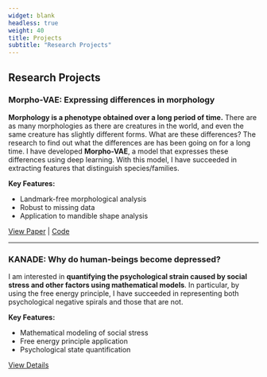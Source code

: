 ```yaml
---
widget: blank
headless: true
weight: 40
title: Projects
subtitle: "Research Projects"
---
```


<div id="projects"></div>

## Research Projects

### Morpho-VAE: Expressing differences in morphology
**Morphology is a phenotype obtained over a long period of time.** There are as many morphologies as there are creatures in the world, and even the same creature has slightly different forms. What are these differences? The research to find out what the differences are has been going on for a long time. I have developed **Morpho-VAE**, a model that expresses these differences using deep learning. With this model, I have succeeded in extracting features that distinguish species/families.

**Key Features:**
- Landmark-free morphological analysis
- Robust to missing data
- Application to mandible shape analysis

[View Paper](https://doi.org/10.1038/s41540-023-00293-6) | [Code](https://github.com/masa10223)

---

### KANADE: Why do human-beings become depressed?
I am interested in **quantifying the psychological strain caused by social stress and other factors using mathematical models**. In particular, by using the free energy principle, I have succeeded in representing both psychological negative spirals and those that are not.

**Key Features:**
- Mathematical modeling of social stress
- Free energy principle application
- Psychological state quantification

[View Details](/en/project/)
